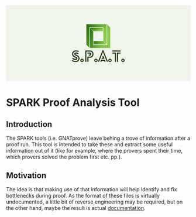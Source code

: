 ![](https://raw.githubusercontent.com/HeisenbugLtd/heisenbugltd.github.io/master/assets/img/spat/cover.png)

# SPARK Proof Analysis Tool

## Introduction

The SPARK tools (i.e. GNATprove) leave behing a trove of information after a proof run.
This tool is intended to take these and extract some useful information out of it (like
for example, where the provers spent their time, which provers solved the problem first
etc. pp.).

## Motivation

The idea is that making use of that information will help identify and fix bottlenecks
during proof. As the format of these files is virtually undocumented, a little bit of
reverse engineering may be required, but on the other hand, maybe the result is actual
[documentation](https://github.com/HeisenbugLtd/spat/blob/master/doc/spark_file_format.md).
